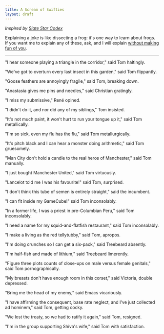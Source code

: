 ```yaml
---
title: A Scream of Swifties
layout: draft
---
```

*Inspired by [Slate Star Codex](http://slatestarcodex.com/2015/10/02/swifties-3-the-race-is-not-to-the-swifty/)*

Explaining a joke is like dissecting a frog: it's one way to learn about frogs. If you want me to explain any of these, ask, and I will explain [without making fun of you](https://xkcd.com/1053/).

---

"I hear someone playing a triangle in the corridor," said Tom haltingly.

"We've got to overturn every last insect in this garden," said Tom flippantly.

"Goose feathers are annoyingly fragile," said Tom, breaking down.

"Anastasia gives me pins and needles," said Christian gratingly.

"I miss my submissive," René opined.

"I didn't do it, and nor did any of my siblings," Tom insisted.

"It's not much paint, it won't hurt to run your tongue up it," said Tom metallically.

"I'm so sick, even my flu has the flu," said Tom metallurgically.

"It's pitch black and I can hear a monster doing arithmetic," said Tom gruesomely.

"Man City don't hold a candle to the real heros of Manchester," said Tom manually.

"I just bought Manchester United," said Tom virtuously.

"Lancelot told me I was his favourite!" said Tom, surprised.

"I don't think this tube of semen is entirely straight," said the incumbent.

"I can fit inside my GameCube!" said Tom inconsolably.

"In a former life, I was a priest in pre-Columbian Peru," said Tom inconsolably.

"I need a name for my squid-and-flatfish restaurant," said Tom inconsolably.

"I make a living as the red tellytubby," said Tom, apropos.

"I'm doing crunches so I can get a six-pack," said Treebeard absently.

"I'm half-fish and made of lithium," said Treebeard limerently.

"Figure three plots counts of close-ups on male versus female genitals," said Tom pornographically.

"My breasts don't have enough room in this corset," said Victoria, double depressed.

"Bring me the head of my enemy," said Emacs vicariously.

"I have affirming the consequent, base rate neglect, and I've just collected ad hominem," said Tom, getting cocky.

"We lost the treaty, so we had to ratify it again," said Tom, resigned.

"I'm in the group supporting Shiva's wife," said Tom with satisfaction.

